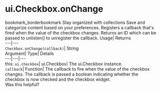  
#  ui.Checkbox.onChange
bookmark_borderbookmark Stay organized with collections  Save and categorize content based on your preferences.
Registers a callback that's fired when the value of the checkbox changes. 
Returns an ID which can be passed to unlisten() to unregister the callback.
Usage| Returns  
---|---  
`Checkbox.onChange(callback)`| String  
Argument| Type| Details  
---|---|---  
this: `ui.checkbox`| ui.Checkbox| The ui.Checkbox instance.  
`callback`| Function| The callback to fire when the value of the checkbox changes. The callback is passed a boolean indicating whether the checkbox is now checked and the checkbox widget.  
Was this helpful?
